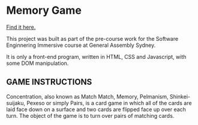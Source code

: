 # Memory Game

[Find it here.](https://anapgsilva.github.io/memory_game/memory_game)

This project was built as part of the pre-course work for the Software Enginnering Immersive course at General Assembly Sydney.

It is only a front-end program, written in HTML, CSS and Javascript, with some DOM manipulation.



## GAME INSTRUCTIONS

Concentration, also known as Match Match, Memory, Pelmanism, Shinkei-suijaku, Pexeso or simply Pairs, is a card game in which all of the cards are laid face down on a surface and two cards are flipped face up over each turn. The object of the game is to turn over pairs of matching cards.
